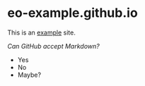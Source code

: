# eo-example.github.io

This is an [example](https://example.com) site. 

_Can GitHub accept Markdown?_

- Yes
- No
- Maybe?
